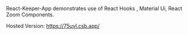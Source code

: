  React-Keeper-App demonstrates use of React Hooks , Material Ui, React Zoom Components.
 
 Hosted Version: https://75uvl.csb.app/
